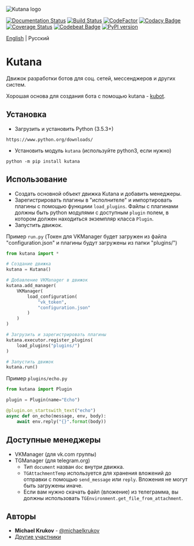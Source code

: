 ![Kutana logo](docs/_static/kutana-logo-512.png)

[![Documentation Status](https://readthedocs.org/projects/kutana/badge/?version=latest)](https://kutana.readthedocs.io/en/latest/?badge=latest)
[![Build Status](https://travis-ci.com/ekonda/kutana.svg?branch=master)](https://travis-ci.com/ekonda/kutana)
[![CodeFactor](https://www.codefactor.io/repository/github/ekonda/kutana/badge)](https://www.codefactor.io/repository/github/ekonda/kutana)
[![Codacy Badge](https://api.codacy.com/project/badge/Grade/3119bfb791604b9db38e8e7a13e1d415)](https://www.codacy.com/app/michaelkrukov/kutana?utm_source=github.com&amp;utm_medium=referral&amp;utm_content=ekonda/kutana&amp;utm_campaign=Badge_Grade)
[![Coverage Status](https://coveralls.io/repos/github/ekonda/kutana/badge.svg?branch=master)](https://coveralls.io/github/ekonda/kutana?branch=master)
[![Codebeat Badge](https://codebeat.co/badges/fd698be3-d0f9-4e3c-b235-1c3a3cdb98a9)](https://codebeat.co/projects/github-com-ekonda-kutana-master)
[![PyPI version](https://badge.fury.io/py/kutana.svg)](https://badge.fury.io/py/kutana)

[English](README.md) | Русский

# Kutana
Движок разработки ботов для соц. сетей, мессенджеров и других систем.

Хорошая основа для создания бота с помощью kutana - [kubot](https://github.com/ekonda/kubot).

## Установка
- Загрузить и установить Рython (3.5.3+)

```
https://www.python.org/downloads/
```

- Установить модуль `kutana` (используйте python3, если нужно)

```
python -m pip install kutana
```

## Использование
- Создать основной объект движка Kutana и добавить менеджеры.
- Зарегистрировать плагины в "исполнителе" и импортировать плагины с помощью функциии `load_plugins`. Файлы c плагинами должны быть python модулями с доступным `plugin` полем, в котором должен находиться экземпляр класса `Plugin`.
- Запустить движок.

Пример `run.py` (Токен для VKManager будет загружен из файла
"configuration.json" и плагины будут загружены из папки "plugins/")
```py
from kutana import *

# Создание движка
kutana = Kutana()

# Добавление VKManager в движок
kutana.add_manager(
    VKManager(
        load_configuration(
            "vk_token",
            "configuration.json"
        )
    )
)

# Загрузить и зарегистрировать плагины
kutana.executor.register_plugins(
    load_plugins("plugins/")
)

# Запустить движок
kutana.run()
```


Пример `plugins/echo.py`
```py
from kutana import Plugin

plugin = Plugin(name="Echo")

@plugin.on_startswith_text("echo")
async def on_echo(message, env, body):
    await env.reply("{}".format(body))
```

## Доступные менеджеры
- VKManager (для vk.com группы)
- TGManager (для telegram.org)
    - Тип `document` назван `doc` внутри движка.
    - `TGAttachmentTemp` используется для хранения вложений до отправки с
    помощью `send_message` или `reply`. Вложения не могут быть загружены иначе.
    - Если вам нужно скачать файл (вложение) из телеграмма, вы должны
    использовать `TGEnvironment.get_file_from_attachment`.

## Авторы
- **Michael Krukov** - [@michaelkrukov](https://github.com/michaelkrukov)
- [Другие участники](CONTRIBUTORS.md)
